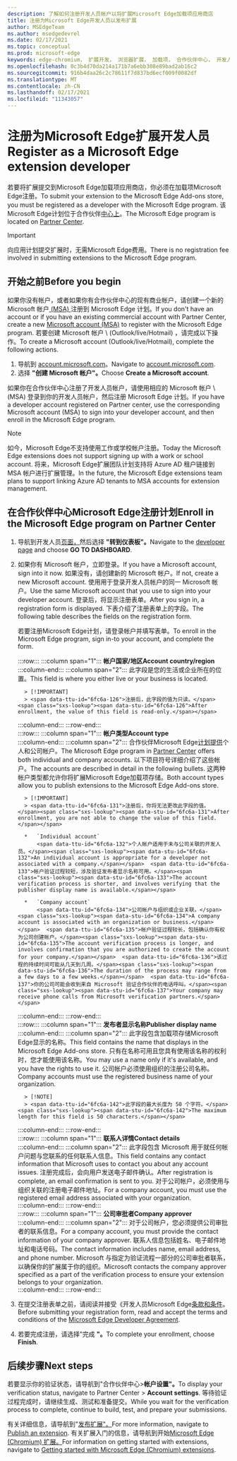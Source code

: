 ```yaml
---
description: 了解如何注册开发人员帐户以将扩展Microsoft Edge加载项应用商店
title: 注册为Microsoft Edge开发人员以发布扩展
author: MSEdgeTeam
ms.author: msedgedevrel
ms.date: 02/17/2021
ms.topic: conceptual
ms.prod: microsoft-edge
keywords: edge-chromium， 扩展开发， 浏览器扩展， 加载项， 合作伙伴中心， 开发人员
ms.openlocfilehash: 0c3b4d70da214a171b7a6ebb308e89bad2ab16c2
ms.sourcegitcommit: 916b4daa26c2c78611f7d837bd6ecf009f0082df
ms.translationtype: MT
ms.contentlocale: zh-CN
ms.lasthandoff: 02/17/2021
ms.locfileid: "11343057"
---
```

# <span data-ttu-id="6fc6a-104">注册为Microsoft Edge扩展开发人员</span><span class="sxs-lookup"><span data-stu-id="6fc6a-104">Register as a Microsoft Edge extension developer</span></span>  

<span data-ttu-id="6fc6a-105">若要将扩展提交到Microsoft Edge加载项应用商店，你必须在加载项Microsoft Edge注册。</span><span class="sxs-lookup"><span data-stu-id="6fc6a-105">To submit your extension to the Microsoft Edge Add-ons store, you must be registered as a developer with the Microsoft Edge program.</span></span>  <span data-ttu-id="6fc6a-106">该Microsoft Edge计划位于合作伙伴[中心上][MicrosoftPartnerCenter]。</span><span class="sxs-lookup"><span data-stu-id="6fc6a-106">The Microsoft Edge program is located on [Partner Center][MicrosoftPartnerCenter].</span></span>  

> [!IMPORTANT]
> <span data-ttu-id="6fc6a-107">向应用计划提交扩展时，无需Microsoft Edge费用。</span><span class="sxs-lookup"><span data-stu-id="6fc6a-107">There is no registration fee involved in submitting extensions to the Microsoft Edge program.</span></span>  

## <span data-ttu-id="6fc6a-108">开始之前</span><span class="sxs-lookup"><span data-stu-id="6fc6a-108">Before you begin</span></span>  

<span data-ttu-id="6fc6a-109">如果你没有帐户，或者如果你有合作伙伴中心的现有商业帐户，请创建一个新的 Microsoft 帐户[ (MSA) ][WindowsCommunityEverythingAboutMicrosoftAccounts]注册到 Microsoft Edge 计划。</span><span class="sxs-lookup"><span data-stu-id="6fc6a-109">If you don't have an account or if you have an existing commercial account with Partner Center, create a new [Microsoft account (MSA)][WindowsCommunityEverythingAboutMicrosoftAccounts] to register with the Microsoft Edge program.</span></span>  <span data-ttu-id="6fc6a-110">若要创建 Microsoft 帐户 \ (Outlook/live/Hotmail\) ，请完成以下操作。</span><span class="sxs-lookup"><span data-stu-id="6fc6a-110">To create a Microsoft account \(Outlook/live/Hotmail\), complete the following actions.</span></span>  

1.  <span data-ttu-id="6fc6a-111">导航到 [account.microsoft.com][MicrosoftAccount]。</span><span class="sxs-lookup"><span data-stu-id="6fc6a-111">Navigate to [account.microsoft.com][MicrosoftAccount].</span></span>  
1.  <span data-ttu-id="6fc6a-112">选择 **"创建 Microsoft 帐户"。**</span><span class="sxs-lookup"><span data-stu-id="6fc6a-112">Choose **Create a Microsoft account**.</span></span>  
    
<span data-ttu-id="6fc6a-113">如果你在合作伙伴中心注册了开发人员帐户，请使用相应的 Microsoft 帐户 \ (MSA\) 登录到你的开发人员帐户，然后注册 Microsoft Edge 计划。</span><span class="sxs-lookup"><span data-stu-id="6fc6a-113">If you have a developer account registered on Partner center, use the corresponding Microsoft account \(MSA\) to sign into your developer account, and then enroll in the Microsoft Edge program.</span></span>  

> [!NOTE]
> <span data-ttu-id="6fc6a-114">如今，Microsoft Edge不支持使用工作或学校帐户注册。</span><span class="sxs-lookup"><span data-stu-id="6fc6a-114">Today the Microsoft Edge extensions does not support signing up with a work or school account.</span></span>  <span data-ttu-id="6fc6a-115">将来，Microsoft Edge扩展团队计划支持将 Azure AD 租户链接到 MSA 帐户进行扩展管理。</span><span class="sxs-lookup"><span data-stu-id="6fc6a-115">In the future, the Microsoft Edge extensions team plans to support linking Azure AD tenants to MSA accounts for extension management.</span></span>  

## <span data-ttu-id="6fc6a-116">在合作伙伴中心Microsoft Edge注册计划</span><span class="sxs-lookup"><span data-stu-id="6fc6a-116">Enroll in the Microsoft Edge program on Partner Center</span></span>  

1.  <span data-ttu-id="6fc6a-117">导航到开发人员[页面，][MicrosoftPartnerCenter]然后选择 **"转到仪表板"。**</span><span class="sxs-lookup"><span data-stu-id="6fc6a-117">Navigate to the [developer page][MicrosoftPartnerCenter] and choose **GO TO DASHBOARD**.</span></span>  
1.  <span data-ttu-id="6fc6a-118">如果你有 Microsoft 帐户，立即登录。</span><span class="sxs-lookup"><span data-stu-id="6fc6a-118">If you have a Microsoft account, sign into it now.</span></span>  <span data-ttu-id="6fc6a-119">如果没有，请创建新的 Microsoft 帐户。</span><span class="sxs-lookup"><span data-stu-id="6fc6a-119">If not, create a new Microsoft account.</span></span>  <span data-ttu-id="6fc6a-120">使用用于登录开发人员帐户的同一 Microsoft 帐户。</span><span class="sxs-lookup"><span data-stu-id="6fc6a-120">Use the same Microsoft account that you use to sign into your developer account.</span></span>  <span data-ttu-id="6fc6a-121">登录后，将显示注册表单。</span><span class="sxs-lookup"><span data-stu-id="6fc6a-121">After you sign in, a registration form is displayed.</span></span> <span data-ttu-id="6fc6a-122">下表介绍了注册表单上的字段。</span><span class="sxs-lookup"><span data-stu-id="6fc6a-122">The following table describes the fields on the registration form.</span></span>  
    
    <span data-ttu-id="6fc6a-123">若要注册Microsoft Edge计划，请登录帐户并填写表单。</span><span class="sxs-lookup"><span data-stu-id="6fc6a-123">To enroll in the Microsoft Edge program, sign in-to your account, and complete the form.</span></span>  
    
    :::row:::
       :::column span="1":::
          **<span data-ttu-id="6fc6a-124">帐户国家/地区</span><span class="sxs-lookup"><span data-stu-id="6fc6a-124">Account country/region</span></span>**  
       :::column-end:::
       :::column span="2":::
          <span data-ttu-id="6fc6a-125">此字段是您的生活或企业所在的位置。</span><span class="sxs-lookup"><span data-stu-id="6fc6a-125">This field is where you either live or your business is located.</span></span>  
          
          > [!IMPORTANT]
          > <span data-ttu-id="6fc6a-126">注册后，此字段的值为只读。</span><span class="sxs-lookup"><span data-stu-id="6fc6a-126">After enrollment, the value of this field is read-only.</span></span>  
          
       :::column-end:::
    :::row-end:::  
    :::row:::
       :::column span="1":::
          **<span data-ttu-id="6fc6a-127">帐户类型</span><span class="sxs-lookup"><span data-stu-id="6fc6a-127">Account type</span></span>**  
       :::column-end:::
       :::column span="2":::
          <span data-ttu-id="6fc6a-128">合作伙伴Microsoft Edge[计划提供][MicrosoftPartnerCenter]个人和公司帐户。</span><span class="sxs-lookup"><span data-stu-id="6fc6a-128">The Microsoft Edge program in [Partner Center][MicrosoftPartnerCenter] offers both individual and company accounts.</span></span>  <span data-ttu-id="6fc6a-129">以下项目符号详细介绍了这些帐户。</span><span class="sxs-lookup"><span data-stu-id="6fc6a-129">The accounts are described in detail in the following bullets.</span></span>  <span data-ttu-id="6fc6a-130">这两种帐户类型都允许你将扩展Microsoft Edge加载项存储。</span><span class="sxs-lookup"><span data-stu-id="6fc6a-130">Both account types allow you to publish extensions to the Microsoft Edge Add-ons store.</span></span>  
          
          > [!IMPORTANT]
          > <span data-ttu-id="6fc6a-131">注册后，你将无法更改此字段的值。</span><span class="sxs-lookup"><span data-stu-id="6fc6a-131">After enrollment, you are not able to change the value of this field.</span></span>  
          
          *   `Individual account`  
              <span data-ttu-id="6fc6a-132">个人帐户适用于未与公司关联的开发人员。</span><span class="sxs-lookup"><span data-stu-id="6fc6a-132">An individual account is appropriate for a developer not associated with a company.</span></span>  <span data-ttu-id="6fc6a-133">帐户验证过程较短，涉及验证发布者显示名称可用。</span><span class="sxs-lookup"><span data-stu-id="6fc6a-133">The account verification process is shorter, and involves verifying that the publisher display name is available.</span></span>  

          *   `Company account`  
              <span data-ttu-id="6fc6a-134">公司帐户与组织或企业关联。</span><span class="sxs-lookup"><span data-stu-id="6fc6a-134">A company account is associated with an organization or business.</span></span>  <span data-ttu-id="6fc6a-135">帐户验证过程较长，包括确认你有权为公司创建帐户。</span><span class="sxs-lookup"><span data-stu-id="6fc6a-135">The account verification process is longer, and involves confirmation that you are authorized to create the account for your company.</span></span>  <span data-ttu-id="6fc6a-136">该过程的持续时间可能从几天到几周。</span><span class="sxs-lookup"><span data-stu-id="6fc6a-136">The duration of the process may range from a few days to a few weeks.</span></span>  <span data-ttu-id="6fc6a-137">你的公司可能会收到来自 Microsoft 验证合作伙伴的电话呼叫。</span><span class="sxs-lookup"><span data-stu-id="6fc6a-137">Your company may receive phone calls from Microsoft verification partners.</span></span>  
              
       :::column-end:::
    :::row-end:::  
    :::row:::
       :::column span="1":::
          **<span data-ttu-id="6fc6a-138">发布者显示名称</span><span class="sxs-lookup"><span data-stu-id="6fc6a-138">Publisher display name</span></span>**  
       :::column-end:::
       :::column span="2":::
          <span data-ttu-id="6fc6a-139">此字段包含加载项存储Microsoft Edge显示的名称。</span><span class="sxs-lookup"><span data-stu-id="6fc6a-139">This field contains the name that displays in the Microsoft Edge Add-ons store.</span></span>  <span data-ttu-id="6fc6a-140">只有在名称可用且您具有使用该名称的权利时，您才能使用该名称。</span><span class="sxs-lookup"><span data-stu-id="6fc6a-140">You may use a name only if it's available, and you have the rights to use it.</span></span>  <span data-ttu-id="6fc6a-141">公司帐户必须使用组织的注册公司名称。</span><span class="sxs-lookup"><span data-stu-id="6fc6a-141">Company accounts must use the registered business name of your organization.</span></span>  
          
          > [!NOTE]
          > <span data-ttu-id="6fc6a-142">此字段的最大长度为 50 个字符。</span><span class="sxs-lookup"><span data-stu-id="6fc6a-142">The maximum length for this field is 50 characters.</span></span>  
          
       :::column-end:::
    :::row-end:::  
    :::row:::
       :::column span="1":::
          **<span data-ttu-id="6fc6a-143">联系人详情</span><span class="sxs-lookup"><span data-stu-id="6fc6a-143">Contact details</span></span>**  
       :::column-end:::
       :::column span="2":::
          <span data-ttu-id="6fc6a-144">此字段包含 Microsoft 用于就任何帐户问题与您联系的任何联系人信息。</span><span class="sxs-lookup"><span data-stu-id="6fc6a-144">This field contains any contact information that Microsoft uses to contact you about any account issues.</span></span>  <span data-ttu-id="6fc6a-145">注册完成后，会向用户发送电子邮件确认。</span><span class="sxs-lookup"><span data-stu-id="6fc6a-145">After registration is complete, an email confirmation is sent to you.</span></span>  <span data-ttu-id="6fc6a-146">对于公司帐户，必须使用与组织关联的注册电子邮件地址。</span><span class="sxs-lookup"><span data-stu-id="6fc6a-146">For a company account, you must use the registered email address associated with your organization.</span></span>  
       :::column-end:::
    :::row-end:::  
    :::row:::
       :::column span="1":::
          **<span data-ttu-id="6fc6a-147">公司审批者</span><span class="sxs-lookup"><span data-stu-id="6fc6a-147">Company approver</span></span>**  
       :::column-end:::
       :::column span="2":::
          <span data-ttu-id="6fc6a-148">对于公司帐户，您必须提供公司审批者的联系信息。</span><span class="sxs-lookup"><span data-stu-id="6fc6a-148">For a company account, you must provide the contact information of your company approver.</span></span>  <span data-ttu-id="6fc6a-149">联系人信息包括姓名、电子邮件地址和电话号码。</span><span class="sxs-lookup"><span data-stu-id="6fc6a-149">The contact information includes name, email address, and phone number.</span></span>  <span data-ttu-id="6fc6a-150">Microsoft 与指定为验证流程一部分的公司审批者联系，以确保你的扩展属于你的组织。</span><span class="sxs-lookup"><span data-stu-id="6fc6a-150">Microsoft contacts the company approver specified as a part of the verification process to ensure your extension belongs to your organization.</span></span>  
       :::column-end:::
    :::row-end:::  
    
1.  <span data-ttu-id="6fc6a-151">在提交注册表单之前，请阅读并接受《开发人员Microsoft Edge[条款和条件][MicrosoftAppDeveloperAgreement]。</span><span class="sxs-lookup"><span data-stu-id="6fc6a-151">Before submitting your registration form, read and accept the terms and conditions of the [Microsoft Edge Developer Agreement][MicrosoftAppDeveloperAgreement].</span></span>  
1.  <span data-ttu-id="6fc6a-152">若要完成注册，请选择"完成 **"。**</span><span class="sxs-lookup"><span data-stu-id="6fc6a-152">To complete your enrollment, choose **Finish**.</span></span>  
    
## <span data-ttu-id="6fc6a-153">后续步骤</span><span class="sxs-lookup"><span data-stu-id="6fc6a-153">Next steps</span></span>  

<span data-ttu-id="6fc6a-154">若要显示你的验证状态，请导航到"合作伙伴中心>**帐户设置"。**</span><span class="sxs-lookup"><span data-stu-id="6fc6a-154">To display your verification status, navigate to Partner Center > **Account settings**.</span></span>  <span data-ttu-id="6fc6a-155">等待验证过程完成时，请继续生成、测试和准备提交。</span><span class="sxs-lookup"><span data-stu-id="6fc6a-155">While you wait for the verification process to complete, continue to build, test, and prepare your submissions.</span></span>  

<span data-ttu-id="6fc6a-156">有关详细信息，请导航到"[发布扩展"。][ExtensionsChromiumPublishExtension]</span><span class="sxs-lookup"><span data-stu-id="6fc6a-156">For more information, navigate to [Publish an extension][ExtensionsChromiumPublishExtension].</span></span>  <span data-ttu-id="6fc6a-157">有关扩展入门的信息，请导航到开始[Microsoft Edge (Chromium) 扩展。][ExtensionsChromiumGettingStartedIndex]</span><span class="sxs-lookup"><span data-stu-id="6fc6a-157">For information on getting started with extensions, navigate to [Getting started with Microsoft Edge (Chromium) extensions][ExtensionsChromiumGettingStartedIndex].</span></span>  

<!-- links -->  

[ExtensionsChromiumGettingStartedIndex]: ../getting-started/index.md "有关扩展Microsoft Edge (Chromium) 入门|Microsoft Docs"  
[ExtensionsChromiumPublishExtension]:  ./publish-extension.md "发布扩展|Microsoft Docs"  

[MicrosoftAppDeveloperAgreement]:  /legal/windows/agreements/app-developer-agreement "应用开发人员协议|Microsoft Docs"  

[MicrosoftAccount]:  https://account.microsoft.com/account "Microsoft 帐户"  

[MicrosoftPartnerCenter]:  https://partner.microsoft.com/dashboard/microsoftedge/public/login?ref=dd "合作伙伴中心"  

[WindowsCommunityEverythingAboutMicrosoftAccounts]:  https://community.windows.com/stories/everything-you-need-to-know-about-microsoft-accounts "你需要了解的 Microsoft 帐户信息|Windows Community"  
